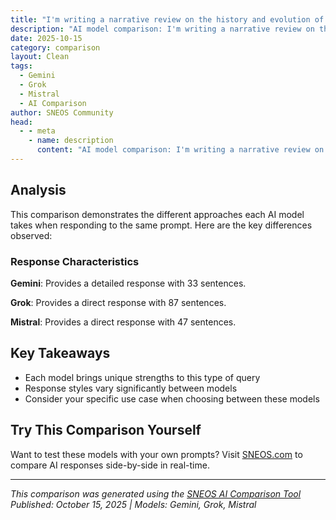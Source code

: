 ```yaml
---
title: "I'm writing a narrative review on the history and evolution of artificial intelligence in education. Help me: 1) Define the scope and purpose clearly (state-of-the-art vs critical review vs historical)"
description: "AI model comparison: I'm writing a narrative review on the history and evolution of artificial intelligence in education...."
date: 2025-10-15
category: comparison
layout: Clean
tags:
  - Gemini
  - Grok
  - Mistral
  - AI Comparison
author: SNEOS Community
head:
  - - meta
    - name: description
      content: "AI model comparison: I'm writing a narrative review on the history and evolution of artificial intelligence in education. Help me: 1) Define ..."
---
```


<ChatComparison
  title="I'm writing a narrative review on the history and evolution of artificial intelligence in education. Help me: 1) Define the scope and purpose clearly (state-of-the-art vs critical review vs historical)"
  prompt="I'm writing a narrative review on the history and evolution of artificial intelligence in education. Help me: 1) Define the scope and purpose clearly (state-of-the-art vs critical review vs historical)"
  :responses='{"Gemini": "This is an excellent starting point for a compelling narrative review! Blending these review types effectively is key to a rich and insightful paper.\n\nGiven your topic \u0022history and evolution of artificial intelligence in education,\u0022 the primary focus will clearly be **historical**, but a robust review will inherently incorporate elements of **critical analysis** and culminate in a discussion of the **state-of-the-art** to demonstrate the \u0022evolution.\u0022\n\nHere\u0027s how you can define your scope and purpose, integrating these elements:\n\n---\n\n### Defining the Scope and Purpose: A Blended Narrative Review\n\n**Overarching Statement:**\nThis narrative review aims to provide a comprehensive historical account of the development and evolution of Artificial Intelligence (AI) in education, from its conceptual origins to its current applications and future trajectories. It will adopt a critical lens to analyze key milestones, persistent challenges, and transformative shifts, ultimately contextualizing the present state-of-the-art within its historical continuum.\n\n---\n\n**1. Primary Focus: Historical Review**\n\n*   **Purpose:** To meticulously trace the chronological and conceptual development of AI applications and theories within educational contexts. This involves identifying key periods, foundational research, influential figures, paradigm shifts, and the socio-technical factors that shaped its trajectory.\n*   **Scope:**\n    *   **Temporal:** From the earliest theoretical discussions and prototypes of AI in education (e.g., programmed instruction, intelligent tutoring systems in the 1970s-80s) through to the significant advancements of the 21st century (e.g., machine learning, deep learning, natural language processing in the 2000s-2020s).\n    *   **Thematic:** Focusing on the evolution of specific AI methodologies and their application in education (e.g., expert systems, cognitive modeling, data mining, machine learning, generative AI), and how these have impacted teaching, learning, assessment, and administrative processes.\n    *   **Methodology:** Synthesizing literature from educational technology, AI in education (AIED) research, computer science, and learning sciences to build a coherent historical narrative.\n\n---\n\n**2. Secondary Focus: Critical Analysis**\n\n*   **Purpose:** To move beyond mere description by critically evaluating the promises, pitfalls, challenges, and ethical considerations associated with AI in education at different historical junctures. This involves analyzing *why* certain approaches succeeded or failed, the underlying assumptions driving development, and the recurring debates or persistent problems that have shaped the field.\n*   **Scope:**\n    *   **Evaluation:** Assessing the effectiveness, limitations, and unintended consequences of various AIED initiatives throughout history.\n    *   **Debates:** Examining ongoing discussions regarding equity, access, personalization, autonomy, data privacy, and the human role in AI-enhanced learning environments across different eras.\n    *   **Conceptual Shifts:** Critically analyzing shifts from behaviorist-inspired programmed instruction to cognitive modeling, and then to data-driven adaptive systems, discussing the educational philosophies and learning theories underpinning these changes.\n\n---\n\n**3. Tertiary Focus (Culmination): State-of-the-Art Contextualization**\n\n*   **Purpose:** While not a dedicated state-of-the-art review, the historical narrative will culminate in a discussion of contemporary AIED trends and technologies. The purpose here is to show *how* the current landscape is a direct product of its historical evolution, highlighting long-standing challenges that persist and new opportunities that have emerged.\n*   **Scope:**\n    *   **Current Trends:** Briefly showcasing prominent current applications (e.g., personalized learning platforms, intelligent tutoring systems, AI-powered assessment tools, learning analytics, generative AI for content creation) as the latest stage in the evolutionary journey.\n    *   **Future Directions (Informed by History):** Drawing on the historical analysis to identify likely future directions, persistent ethical dilemmas, and areas ripe for further research or innovation, emphasizing how understanding the past is crucial for navigating the future.\n\n---\n\n**In summary, your review is a:**\n\n**Narrative Review with a Primary Historical Focus, Integrated Critical Analysis, and State-of-the-Art Contextualization.**\n\nThis blend allows you to tell a compelling story (\u0022narrative\u0022) about *how* AI in education came to be what it is today (\u0022historical\u0022), *what worked and didn\u0027t work along the way* (\u0022critical\u0022), and *where we stand now as a result* (\u0022state-of-the-art contextualization\u0022). This approach is highly effective for topics with a rich developmental history and complex implications.", "Grok": "### Defining the Scope and Purpose of Your Narrative Review\n\nA **narrative review** in academic writing is a type of literature review that synthesizes existing research on a topic in a descriptive, interpretive way, often without the strict systematic methodology of a meta-analysis or scoping review. It allows for a storytelling-like structure to trace themes, developments, and gaps over time. For your topic\u2014the history and evolution of artificial intelligence (AI) in education\u2014this format is ideal, as it can weave historical events, key milestones, and forward-looking insights into a cohesive narrative.\n\nYour query specifies \u0022narrative review,\u0022 which inherently leans toward a **historical review**. However, to clarify the scope and purpose, it\u0027s essential to distinguish it from related review types and explicitly define your aims. Below, I\u0027ll break this down step by step, including recommendations tailored to your topic.\n\n#### 1. Key Review Types and How Yours Fits\nTo define your scope clearly, contrast it with common alternatives:\n- **Historical Review**: Focuses on the chronological development of a field, identifying origins, pivotal events, turning points, and long-term trends. It emphasizes \u0022how we got here\u0022 without deep methodological rigor.  \n  *Fit for your topic*: This aligns perfectly with \u0022history and evolution,\u0022 allowing you to trace AI\u0027s roots in education from early expert systems (e.g., 1960s rule-based programs like PLATO) to modern applications (e.g., adaptive learning platforms like Duolingo or AI tutors in the 2020s). It\u0027s not exhaustive but interpretive, highlighting societal and technological shifts.\n  \n- **State-of-the-Art Review**: Surveys the most recent advancements (typically the last 5\u201310 years), assessing current tools, methodologies, and emerging trends. It answers \u0022what\u0027s happening now?\u0022 and often includes forward projections.  \n  *Fit for your topic*: This would limit scope to post-2010 developments, like deep learning in personalized education (e.g., IBM Watson Tutor or AI-driven analytics in MOOCs). Avoid this as your primary type unless you want to de-emphasize history.\n\n- **Critical Review**: Evaluates the strengths, weaknesses, biases, and implications of existing literature, often challenging assumptions or proposing new frameworks. It goes beyond description to critique (e.g., \u0022Does AI exacerbate educational inequalities?\u0022).  \n  *Fit for your topic*: You could incorporate critical elements (e.g., discussing ethical issues like AI bias in grading systems), but this shouldn\u0027t dominate if your core is historical narrative. It risks shifting to argumentative rather than evolutionary focus.\n\n**Recommendation for Your Review**: Frame it explicitly as a **historical narrative review with critical and state-of-the-art elements**. This keeps the scope broad yet focused: primarily chronological (historical) to cover evolution, with selective critiques of key eras and a forward-looking section on current state-of-the-art. This hybrid avoids being purely descriptive while staying true to the \u0022narrative\u0022 style\u2014engaging and story-driven, not a dry timeline.\n\n#### 2. Defining the Purpose\nClearly state the purpose in your introduction to guide readers and justify the review\u0027s value. A strong purpose statement should:\n- Explain **why** this review matters (e.g., AI\u0027s rapid growth in education post-ChatGPT demands historical context to inform future policy and practice).\n- Outline **what** it covers (e.g., key phases of AIEd evolution) and **what** it excludes (e.g., non-educational AI applications).\n- Highlight contributions (e.g., identifying persistent challenges like accessibility across eras).\n\n**Sample Purpose Statement** (adapt to your voice):  \n\u0022This narrative review traces the historical evolution of artificial intelligence in education (AIEd) from its conceptual origins in the mid-20th century to contemporary implementations driven by machine learning and generative AI. By synthesizing key milestones, technological shifts, and socio-educational impacts, it critically examines how AI has transformed teaching, learning, and equity in education. Unlike state-of-the-art surveys that focus solely on recent tools, this historical lens reveals enduring patterns\u2014such as the tension between automation and human-centered pedagogy\u2014to inform ethical and effective AI integration in future educational systems.\u0022\n\n#### 3. Practical Tips for Scope and Structure\n- **Scope Parameters**:\n  - **Timeframe**: Start with 1950s\u20131960s (AI\u0027s \u0022birth\u0022 via Turing and early computer-assisted instruction) and end with 2020s (e.g., large language models like GPT in virtual tutoring). Limit to education-specific AI to avoid sprawl (e.g., exclude general AI history unless pivotal).\n  - **Themes**: Organize around eras\u2014e.g., (1) Foundations (rule-based systems, 1960s\u20131980s), (2) Revival and Expansion (neural networks, 1990s\u20132010s), (3) Acceleration (deep learning and ethics, 2020s)\u2014with cross-cutting issues like accessibility and pedagogy.\n  - **Depth**: Aim for 20\u201350 key sources (books, papers, reports) for a narrative feel; use tools like Google Scholar or ERIC for education-focused searches.\n  - **Exclusions**: Non-peer-reviewed sources, pre-AI edtech (e.g., basic computers before 1950), or speculative futures beyond evidence-based trends.\n\n- **Structure Outline**:\n  1. **Introduction**: Define AIEd (e.g., \u0022AI systems that support teaching, learning, or administration\u0022) and state purpose/scope.\n  2. **Historical Narrative Body**: Chronological sections with critical insights (e.g., \u0022The 1980s AI winter stalled edtech funding, but...\u0022).\n  3. **Current State and Evolution**: Bridge to today with state-of-the-art examples.\n  4. **Discussion/Conclusion**: Synthesize lessons, gaps (e.g., underrepresentation in non-Western contexts), and implications.\n  5. **References**: Use APA or Chicago style for education fields.\n\nThis approach ensures your review is focused, purposeful, and engaging. If you share more details (e.g., target length or specific eras), I can refine this further or help with outlines/sources.", "Mistral": "Certainly! Defining the scope and purpose of your narrative review is crucial for guiding your research and writing process. Here\u2019s a structured approach to help you clarify these aspects:\n\n### Scope and Purpose\n\n#### 1. Scope\nThe scope of your narrative review should encompass the following key areas:\n\n- **Historical Context**: Trace the origins and early developments of artificial intelligence (AI) in education.\n- **Technological Evolution**: Examine the technological advancements and milestones that have shaped AI in education.\n- **Applications and Impact**: Review the various applications of AI in education, including personalized learning, intelligent tutoring systems, and educational data mining.\n- **Challenges and Ethical Considerations**: Discuss the challenges, ethical issues, and societal impacts associated with AI in education.\n- **Future Directions**: Explore emerging trends and future possibilities for AI in education.\n\n#### 2. Purpose\nThe purpose of your narrative review can be framed as a combination of historical, state-of-the-art, and critical review. Here\u2019s how you can integrate these elements:\n\n- **Historical Review**: Provide a chronological overview of the development of AI in education, highlighting key events, innovations, and pioneering figures.\n- **State-of-the-Art Review**: Present the current state of AI technologies and their applications in education, including recent advancements and cutting-edge research.\n- **Critical Review**: Analyze the strengths and weaknesses of AI in education, addressing controversies, limitations, and ethical concerns. This involves evaluating the effectiveness of AI tools and their impact on educational outcomes.\n\n### Integrated Purpose Statement\n\n\u0022The purpose of this narrative review is to provide a comprehensive historical overview of the development and evolution of artificial intelligence (AI) in education, from its inception to the present day. The review will highlight key technological advancements, milestones, and pioneering figures that have shaped the field. Additionally, it will present the current state-of-the-art AI technologies and their applications in education, including personalized learning, intelligent tutoring systems, and educational data mining. The review will also critically evaluate the strengths and weaknesses of AI in education, addressing controversies, limitations, and ethical concerns. Finally, the review will explore emerging trends and future possibilities for AI in education, providing insights into the potential future directions of this rapidly evolving field.\u0022\n\n### Structure of the Review\n\n1. **Introduction**\n   - Brief overview of AI in education.\n   - Importance and relevance of the topic.\n   - Purpose and scope of the review.\n\n2. **Historical Context**\n   - Origins and early developments.\n   - Key milestones and pioneering figures.\n\n3. **Technological Evolution**\n   - Major technological advancements.\n   - Evolution of AI tools and platforms in education.\n\n4. **Applications and Impact**\n   - Personalized learning.\n   - Intelligent tutoring systems.\n   - Educational data mining.\n   - Other significant applications.\n\n5. **Challenges and Ethical Considerations**\n   - Technical challenges.\n   - Ethical issues and societal impacts.\n   - Controversies and debates.\n\n6. **Future Directions**\n   - Emerging trends.\n   - Potential future applications.\n   - Research gaps and opportunities.\n\n7. **Conclusion**\n   - Summary of key findings.\n   - Implications for education and AI research.\n   - Final thoughts and recommendations.\n\nBy clearly defining the scope and purpose, you can ensure that your narrative review is well-structured, comprehensive, and insightful."}' published-date="{DateTime.UtcNow:HH:mm}"
/>

## Analysis

This comparison demonstrates the different approaches each AI model takes when responding to the same prompt. Here are the key differences observed:

### Response Characteristics

**Gemini**: Provides a detailed response with 33 sentences. 

**Grok**: Provides a direct response with 87 sentences. 

**Mistral**: Provides a direct response with 47 sentences. 

## Key Takeaways

- Each model brings unique strengths to this type of query
- Response styles vary significantly between models
- Consider your specific use case when choosing between these models

## Try This Comparison Yourself

Want to test these models with your own prompts? Visit [SNEOS.com](https://sneos.com) to compare AI responses side-by-side in real-time.

---

*This comparison was generated using the [SNEOS AI Comparison Tool](https://sneos.com)*
*Published: October 15, 2025 | Models: Gemini, Grok, Mistral*
